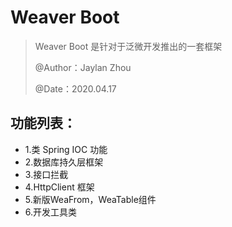 # Weaver Boot

> Weaver Boot 是针对于泛微开发推出的一套框架
>
>@Author：Jaylan Zhou
>
>@Date：2020.04.17
>
>

## 功能列表：
+ 1.类 Spring IOC 功能
+ 2.数据库持久层框架
+ 3.接口拦截
+ 4.HttpClient 框架
+ 5.新版WeaFrom，WeaTable组件
+ 6.开发工具类

